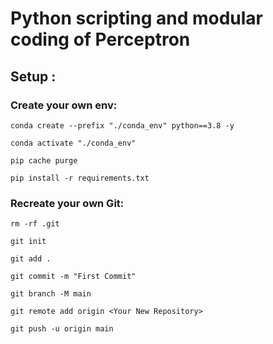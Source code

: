 # Python scripting and modular coding of Perceptron

## Setup : 
### Create your own env:
```
conda create --prefix "./conda_env" python==3.8 -y

conda activate "./conda_env"

pip cache purge

pip install -r requirements.txt
```

### Recreate your own Git:
```
rm -rf .git

git init

git add .

git commit -m "First Commit"

git branch -M main

git remote add origin <Your New Repository>

git push -u origin main

```